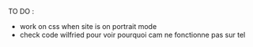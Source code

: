 TO DO :
- work on css when site is on portrait mode
- check code wilfried pour voir pourquoi cam ne fonctionne pas sur tel